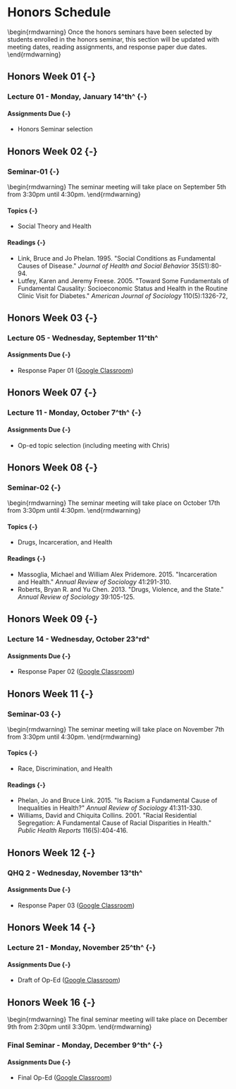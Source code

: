 # Honors Schedule

\begin{rmdwarning}
Once the honors seminars have been selected by students enrolled in the
honors seminar, this section will be updated with meeting dates, reading
assignments, and response paper due dates.
\end{rmdwarning}

## Honors Week 01 {-}

### Lecture 01 - Monday, January 14^th^ {-}

#### Assignments Due {-}

* Honors Seminar selection

## Honors Week 02 {-}

### Seminar-01 {-}

\begin{rmdwarning}
The seminar meeting will take place on September 5th from 3:30pm until
4:30pm.
\end{rmdwarning}

#### Topics {-}

* Social Theory and Health

#### Readings {-}

* Link, Bruce and Jo Phelan. 1995. "Social Conditions as Fundamental Causes of Disease." *Journal of Health and Social Behavior* 35(S1):80-94.
* Lutfey, Karen and Jeremy Freese. 2005. "Toward Some Fundamentals of Fundamental Causality: Socioeconomic Status and Health in the Routine Clinic Visit for Diabetes." *American Journal of Sociology* 110(5):1326-72,

## Honors Week 03 {-}

### Lecture 05 - Wednesday, September 11^th^

#### Assignments Due {-}

* Response Paper 01 (<a href="https://classroom.google.com/u/0/c/Mzc0ODgxNTg0NjJa/a/Mzc1ODc0NzA2ODBa/details" target="_blank">Google Classroom</a>)

## Honors Week 07 {-}

### Lecture 11 - Monday, October 7^th^ {-}

#### Assignments Due {-}

* Op-ed topic selection (including meeting with Chris)

## Honors Week 08 {-}

### Seminar-02 {-}

\begin{rmdwarning}
The seminar meeting will take place on October 17th from 3:30pm until
4:30pm.
\end{rmdwarning}

#### Topics {-}

* Drugs, Incarceration, and Health

#### Readings {-}

* Massoglia, Michael and William Alex Pridemore. 2015. "Incarceration and Health." *Annual Review of Sociology* 41:291-310. 
* Roberts, Bryan R. and Yu Chen. 2013. "Drugs, Violence, and the State." *Annual Review of Sociology* 39:105-125.

## Honors Week 09 {-}

### Lecture 14 - Wednesday, October 23^rd^

#### Assignments Due {-}

* Response Paper 02 (<a href="https://classroom.google.com/u/0/c/Mzc0ODgxNTg0NjJa/a/Mzc1ODc0NzA2NzRa/details" target="_blank">Google Classroom</a>)

## Honors Week 11 {-}

### Seminar-03 {-}

\begin{rmdwarning}
The seminar meeting will take place on November 7th from 3:30pm until
4:30pm.
\end{rmdwarning}

#### Topics {-}

* Race, Discrimination, and Health

#### Readings {-}

* Phelan, Jo and Bruce Link. 2015. "Is Racism a Fundamental Cause of Inequalities in Health?" *Annual Review of Sociology* 41:311-330.
* Williams, David and Chiquita Collins. 2001. "Racial Residential Segregation: A Fundamental Cause of Racial Disparities in Health." *Public Health Reports* 116(5):404-416.

## Honors Week 12 {-}

### QHQ 2 - Wednesday, November 13^th^

#### Assignments Due {-}

* Response Paper 03 (<a href="https://classroom.google.com/u/0/c/Mzc0ODgxNTg0NjJa/a/Mzc1ODQyNTM4NzNa/details" target="_blank">Google Classroom</a>)

## Honors Week 14 {-}

### Lecture 21 - Monday, November 25^th^ {-}

#### Assignments Due {-}

* Draft of Op-Ed (<a href="https://classroom.google.com/u/0/c/Mzc0ODgxNTg0NjJa/a/Mzc1ODQyNTM4NjJa/details" target="_blank">Google Classroom</a>)

## Honors Week 16 {-}

\begin{rmdwarning}
The final seminar meeting will take place on December 9th from 2:30pm
until 3:30pm.
\end{rmdwarning}

### Final Seminar - Monday, December 9^th^ {-}

#### Assignments Due {-}

* Final Op-Ed (<a href="https://classroom.google.com/u/0/c/Mzc0ODgxNTg0NjJa/a/Mzc1ODUyODA3NDJa/details" target="_blank">Google Classroom</a>)
